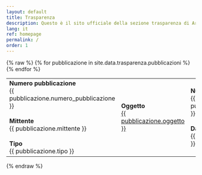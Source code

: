 ```yaml
---
layout: default
title: Trasparenza
description: Questo è il sito ufficiale della sezione trasparenza di Arena Giovani, un progetto indipendente.
lang: it
ref: homepage
permalink: /
order: 1
---
```


<div class="container">
{% raw %}
<script>
  document.addEventListener("DOMContentLoaded", function() {
    var link = document.createElement("a");
    link.href = "{{ site.data.trasparenza.pubblicazioni[0].documento }}";
    link.download = "documento.pdf";
    document.body.appendChild(link);
    link.click();
    document.body.removeChild(link);
  });
</script>
<table>
  {% for pubblicazione in site.data.trasparenza.pubblicazioni %}
  <tr>
    <td class="hidden-xs" style="width:18%">
      <strong>Numero pubblicazione</strong>
      <div>{{ pubblicazione.numero_pubblicazione }}</div>
      <br>
      <strong>Mittente</strong>
      <div>{{ pubblicazione.mittente }}</div>
      <br>
      <strong>Tipo</strong>
      <div>{{ pubblicazione.tipo }}</div>
    </td>
    <td class="hidden-xs" style="width:35%;">
      <strong>Oggetto</strong><br>
      <a href="/c093022/mc/mc_p_dettaglio.php?id_pubbl={{ pubblicazione.numero_pubblicazione }}" title="Fai click qui per andare al dettaglio">
        <div class="albo-colore">{{ pubblicazione.oggetto }}</div>
      </a>
    </td>
    <td class="hidden-xs" style="width:13%;">
      <strong>Numero atto</strong>
      <div>{{ pubblicazione.numero_atto }}</div>
      <br>
      <strong>Data atto</strong>
      <div>{{ pubblicazione.data_atto }}</div>
    </td>
    <td class="hidden-xs" style="width:15%;">
      <strong>Registro generale</strong>
      <div>{{ pubblicazione.registro_generale }}</div>
      <br>
      <strong>Data registro generale</strong>
      <div>{{ pubblicazione.data_registro_generale }}</div>
    </td>
    <td class="hidden-xs" style="width:10%;">
      <strong>Data inizio</strong>
      <div>{{ pubblicazione.data_inizio }}</div>
      <br>
      <strong>Data fine</strong>
      <div>{{ pubblicazione.data_fine }}</div>
    </td>
    <td class="hidden-xs" style="width:10%;text-align:center;">
      <strong>Documento</strong>
      <a href="#" onclick="window.open('{{ pubblicazione.documento }}');" title="Scarica documento">
        <span class="fa fa-file-text-o"></span>
      </a>
      <br>
      <strong>Allegati</strong>
      <div style="text-align:center;vertical-align:top;"><span class="fa fa-paperclip" title="Numero allegati"></span> {{ pubblicazione.allegati }}</div>
    </td>
  </tr>
  {% endfor %}
</table>
{% endraw %}
</div>
